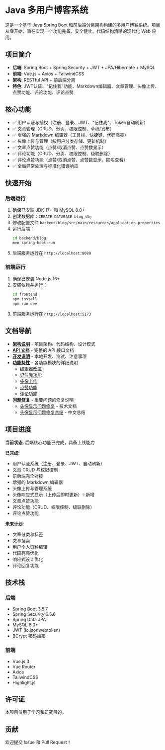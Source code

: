 # Java 多用户博客系统

这是一个基于 Java Spring Boot 和前后端分离架构构建的多用户博客系统。项目从零开始，旨在实现一个功能完备、安全健壮、代码结构清晰的现代化 Web 应用。

## 项目简介

- **后端**: Spring Boot + Spring Security + JWT + JPA/Hibernate + MySQL
- **前端**: Vue.js + Axios + TailwindCSS
- **架构**: RESTful API + 前后端分离
- **特色**: JWT认证、"记住我"功能、Markdown编辑器、文章管理、头像上传、点赞功能、评论功能、评论点赞

## 核心功能

- ✅ 用户认证与授权（注册、登录、JWT、"记住我"、Token自动刷新）
- ✅ 文章管理（CRUD、分页、权限控制、草稿/发布）
- ✅ 增强的 Markdown 编辑器（工具栏、快捷键、代码高亮）
- ✅ 头像上传与管理（按用户分类存储、更新机制）
- ✅ 文章点赞功能（点赞/取消点赞、点赞数显示）
- ✅ 评论功能（CRUD、分页、权限控制、级联删除）
- ✅ 评论点赞功能（点赞/取消点赞、点赞数显示、匿名查看）
- ✅ 全局异常处理与标准化错误响应

## 快速开始

### 后端运行

1. 确保已安装 JDK 17+ 和 MySQL 8.0+
2. 创建数据库：`CREATE DATABASE blog_db;`
3. 修改配置文件 `backend/blog/src/main/resources/application.properties`
4. 运行后端：
   ```bash
   cd backend/blog
   mvn spring-boot:run
   ```
5. 后端服务运行在 `http://localhost:8080`

### 前端运行

1. 确保已安装 Node.js 16+
2. 安装依赖并运行：
   ```bash
   cd frontend
   npm install
   npm run dev
   ```
3. 前端服务运行在 `http://localhost:5173`

## 文档导航

- **[架构说明](docs/ARCHITECTURE.md)** - 项目架构、代码结构、设计模式
- **[API 文档](docs/API.md)** - 完整的 API 接口文档
- **[开发说明](docs/DEVELOPMENT.md)** - 本地开发、测试、注意事项
- **[功能特性](docs/features/)** - 各功能模块的详细说明
  - [编辑器改进](docs/features/EDITOR.md)
  - [记住我功能](docs/features/REMEMBER_ME.md)
  - [头像上传](docs/features/AVATAR_UPLOAD.md)
  - [点赞功能](docs/features/LIKES.md)
  - [评论功能](docs/features/COMMENTS.md)
- **[问题修复](docs/)** - 重要问题的修复说明
  - [头像显示问题修复](docs/AVATAR_DISPLAY_FIX.md) - 技术文档
  - [头像显示问题修复总结](docs/AVATAR_FIX_SUMMARY_CN.md) - 中文总结

## 项目进度

**当前状态**: 后端核心功能已完成，具备上线能力

**已完成**:
- 用户认证系统（注册、登录、JWT、自动刷新）
- 文章 CRUD 与权限控制
- 前后端完全对接
- 增强的 Markdown 编辑器
- 头像上传与管理系统
- 头像响应式显示（上传后即时更新）✨新增
- 文章点赞功能
- 评论功能（CRUD、权限控制、级联删除）
- 评论点赞功能

**未来计划**:
- 文章分类和标签
- 文章搜索
- 用户个人资料编辑
- 代码高亮优化
- 响应式设计优化
- 评论回复功能

## 技术栈

### 后端
- Spring Boot 3.5.7
- Spring Security 6.5.6
- Spring Data JPA
- MySQL 8.0+
- JWT (io.jsonwebtoken)
- BCrypt 密码加密

### 前端
- Vue.js 3
- Vue Router
- Axios
- TailwindCSS
- Highlight.js

## 许可证

本项目仅用于学习和研究目的。

## 贡献

欢迎提交 Issue 和 Pull Request！

